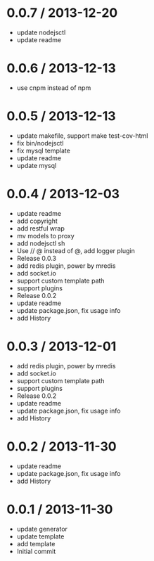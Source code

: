 
0.0.7 / 2013-12-20 
==================

  * update nodejsctl
  * update readme

0.0.6 / 2013-12-13 
==================

  * use cnpm instead of npm

0.0.5 / 2013-12-13 
==================

  * update makefile, support make test-cov-html
  * fix bin/nodejsctl
  * fix mysql template
  * update readme
  * update mysql

0.0.4 / 2013-12-03 
==================

  * update readme
  * add copyright
  * add restful wrap
  * mv models to proxy
  * add nodejsctl sh
  * Use // @ instead of @, add logger plugin
  * Release 0.0.3
  * add redis plugin, power by mredis
  * add socket.io
  * support custom template path
  * support plugins
  * Release 0.0.2
  * update readme
  * update package.json, fix usage info
  * add History

0.0.3 / 2013-12-01 
==================

  * add redis plugin, power by mredis
  * add socket.io
  * support custom template path
  * support plugins
  * Release 0.0.2
  * update readme
  * update package.json, fix usage info
  * add History

0.0.2 / 2013-11-30 
==================

  * update readme
  * update package.json, fix usage info
  * add History

0.0.1 / 2013-11-30 
==================

  * update generator
  * update template
  * add template
  * Initial commit
